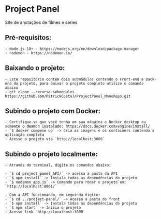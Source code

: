 # Project Panel
Site de anotações de filmes e séries

## Pré-requisitos:
    - Node.js 18+ - https://nodejs.org/en/download/package-manager
    - nodemon - https://nodemon.io/

## Baixando o projeto:
    - Este repositório contém dois submódulos contendo o Front-end e Back-end do projeto, para baixar o projeto completo utilize o comando abaixo 
    - git clone --recurse-submodules https://github.com/PatrickCosta7/ProjectPanel_MonoRepo.git 

## Subindo o projeto com Docker:
    - Certifique-se que você tenha em sua máquina o Docker desktop ou somente o deamon instalado: https://docs.docker.com/engine/install/
    - `$ docker compose up` -> Cria as imagens e os containers contendo a aplicação completa
    - Acesse o projeto via `http://localhost:3000`

## Subindo o projeto localmente:
    - Através do terminal, digite os comandos abaixo:

    - `$ cd project_panel_API/` -> acessa a pasta da API
    - `$ npm install` -> Instala todas as dependências do projeto
    - `$ nodemon app.js` -> Comando para rodar o projeto`em: `http://localhost:8001/`

    - Com a API funcionando, em seguinda digite:
    - `$ cd ../project-panel/` -> Acessa a pasta do front
    - `$ npm install` -> Instala todas as dependências do projeto
    - `$ npm start` -> Inicia o projeto
    - Acesse link `http://localhost:3000`
